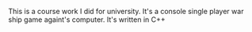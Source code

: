This is  a course work I did for university. It's a console single player war ship game againt's computer. It's written in C++
